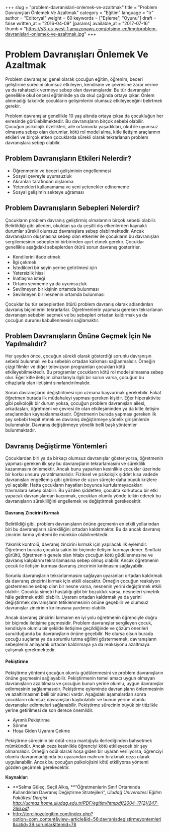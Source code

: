 +++
slug = "problem-davranislari-onlemek-ve-azaltmak"
title = "Problem Davranışları Önlemek Ve Azaltmak"
category = "Eğitim"
language = "tr"
author = "Editoryal"
weight = 60
keywords = ["Eşleme", "Oyunu"]
draft = false
written_at = "2016-04-09"
[params]
available_at = "2017-07-16"
thumb = "https://s3-us-west-1.amazonaws.com/otsimo-en/img/problem-davranislari-onlemek-ve-azaltmak.jpg"
+++

# Problem Davranışları Önlemek Ve Azaltmak

Problem davranışlar, genel olarak çocuğun eğitim, öğrenim, beceri geliştirme sürecini olumsuz etkileyen, kendisine ve çevresine zarar verme ya da rahatsızlık vermeye sebep olan davranışlardır. Bu tür davranışlar genellikle okul öncesi eğitiminde ya da okul çağında ortaya çıkar. Önlem alınmadığı takdirde çocukların gelişimlerini olumsuz etkileyeceğini belirtmek gerekir.

Problem davranışlar genellikle 10 yaş altında ortaya çıksa da çocukluğun her evresinde görülebilmektedir. Bu davranışların birçok sebebi olabilir. Çocuğun psikolojik özellikleri, aile ortamında yaşadıkları, okul ile uyumsuz olmasına sebep olan durumlar, kötü rol model alma, kitle iletişim araçlarının etkileri ve birçok etken çocuklarda sürekli olarak tekrarlanan problem davranışlara sebep olabilir.

## Problem Davranışların Etkileri Nelerdir?

  * Öğrenmenin ve beceri gelişiminin engellenmesi
  * Sosyal çevreyle uyumsuzluk
  * Akranları tarafından dışlanma
  * Yetenekleri kullanamama ve yeni yetenekler edinememe
  * Sosyal gelişimin sekteye uğraması

## Problem Davranışların Sebepleri Nelerdir?

Çocukların problem davranış geliştirmiş olmalarının birçok sebebi olabilir. Belirtildiği gibi aileden, okuldan ya da çeşitli dış etkenlerden kaynaklı durumlar sürekli olumsuz davranışlara sebep olabilmektedir. Ancak davranışların oluşmasına sebep olan etkenler ile çocukların bu davranışları sergilemesinin sebeplerini birbirinden ayırt etmek gerekir. Çocuklar genellikle aşağıdaki sebeplerden ötürü sorun davranış gösterirler.

  * Kendilerini ifade etmek
  * İlgi çekmek
  * İstedikleri bir şeyin yerine getirilmesi için
  * Yetersizlik hissi
  * İnatlaşma isteği
  * Ortamı sevmeme ya da uyumsuzluk
  * Sevilmeyen bir kişinin ortamda bulunması
  * Sevilmeyen bir nesnenin ortamda bulunması

Çocuklar bu tür sebeplerden ötürü problem davranış olarak adlandırılan davranış biçimlerini tekrarlarlar. Öğretmenlerin yapması gereken tekrarlanan davranışın sebebini seçmek ve bu sebepleri ortadan kaldırmak ya da çocuğun durumu kabullenmesini sağlamaktır.

## Problem Davranışların Önüne Geçmek İçin Ne Yapılmalıdır?

Her şeyden önce, çocuğun sürekli olarak gösterdiği sorunlu davranışın sebebi bulunmalı ve bu sebebin ortadan kalkması sağlanmalıdır. Örneğin çizgi filmler ve diğer televizyon programları çocukları kötü etkileyebilmektedir. Bu programlar çocukların kötü rol model almasına sebep olur. Eğer kitle iletişim cihazlarıyla ilgili bir sorun varsa, çocuğun bu cihazlarla olan iletişimi sınırlandırılmalıdır.

Sorun davranışların değiştirilmesi için uzmana başvurmak gerekebilir. Fakat öğretmen burada ilk müdahaleyi yapması gereken kişidir. Eğer hiperaktivite gibi psikolojik bir durum yoksa, çocuğun problem davranışları ailesi, arkadaşları, öğretmeni ve çevresi ile olan etkileşiminden ya da kitle iletişim araçlarından kaynaklanmaktadır. Öğretmenin burada yapması gereken ilk şey sebebi tespit etmek ve davranış değiştirmeye yönelik girişimlerde bulunmaktır. Davranış değiştirmeye yönelik belli başlı yöntemler bulunmaktadır.


## Davranış Değiştirme Yöntemleri

Çocuklardan biri ya da birkaçı olumsuz davranışlar gösteriyorsa, öğretmenin yapması gereken ilk şey bu davranışların tekrarlamasını ve süreklilik kazanmasını önlemektir. Ancak bunu yaparken kesinlikle çocuklar üzerinde bir korku unsuru yaratılmamalıdır. Fiziksel ve psikolojik şiddet kısa vadede davranışları engellemiş gibi görünse de uzun süreçte daha büyük krizlere yol açabilir. Hatta çocukların hayatları boyunca kurtulamayacakları travmalara sebep olabilir. Bu yüzden şiddetten, çocukta korkutucu bir etki yapacak davranışlardan kaçınmak, çocukları olumlu yönde telkin ederek bu davranışların sürekliliğini engellemek ve değiştirmek gerekecektir.

#### Davranış Zincirini Kırmak

Belirtildiği gibi, problem davranışların önüne geçmenin en etkili yollarından biri bu davranışların sürekliliğini ortadan kaldırmaktır. Bu da ancak davranış zincirini kırma yöntemi ile mümkün olabilmektedir.

Yakınlık kontrolü, davranış zincirini kırmak için yapılacak ilk eylemdir. Öğretmen burada çocukla sakin bir biçimde iletişim kurmayı dener. Sınıftaki gürültü, öğretmenin genele olan hitabı çocuğun kötü güdülenmesine ve davranış kalıplarını tekrarlamasına sebep olmuş olabilir. Ancak öğretmenin çocuk ile iletişim kurması davranış zincirinin kırılmasını sağlayabilir.

Sorunlu davranışların tekrarlanmasını sağlayan uyaranları ortadan kaldırmak da davranış zincirini kırmak için etkili olacaktır. Örneğin çocuğun reaksiyon göstermesine sebep olan bir nesne varsa, nesnenin yerini değiştirmek etkili olabilir. Çocukta simetri hastalığı gibi bir bozukluk varsa, nesneleri simetrik hâle getirmek etkili olabilir. Uyaranı ortadan kaldırmak ya da yerini değiştirmek davranışların tetiklenmesinin önüne geçebilir ve olumsuz davranışlar zincirinin kırılmasına yardımcı olabilir.

Ancak davranış zincirini kırmanın en iyi yolu öğretmenin öğrenciyle doğru bir biçimde iletişime geçmesidir. Problem davranışlar sergileyen çocuk, kendisiyle olumlu bir şekilde iletişime geçildiğinde ve çözüm önerileri sunulduğunda bu davranışların önüne geçebilir. Ne olursa olsun burada çocuğu suçlama ya da sorumlu tutma eğilimi göstermemek, davranışların sebeplerini anlayarak ortadan kaldırmaya ya da reaksiyonu azaltmaya çalışmak gerekmektedir.


#### Pekiştirme

Pekiştirme yöntemi çocuğun olumlu güdülenmesini ve problem davranışların önüne geçmesini sağlayabilir. Pekiştirmenin temel amacı uygun olmayan davranışların azaltılması ve çocuğun bunun yerine olumlu, uygun davranışlar edinmesinin sağlanmasıdır. Pekiştirme eyleminde davranışların önlenmesinin ve azaltılmasının belli bir süreci vardır. Aşağıdaki aşamalardan sonra çocukların olumsuz davranışları kaybolabilir ve bunun yerine olumlu davranışlar edinmeleri sağlanabilir. Pekiştirme sürecinin büyük bir titizlikle yerine getirilmesi de son derece önemlidir.

  * Ayrımlı Pekiştirme
  * Sönme
  * Hoşa Giden Uyaranı Çekme

Pekiştirme sürecinin bir ödül-ceza mantığıyla ilerlediğinden bahsetmek mümkündür. Ancak ceza kesinlikle öğrenciyi kötü etkileyecek bir şey olmamalıdır. Örneğin ödül olarak hoşa giden bir uyaran veriliyorsa, öğrenciyi olumlu davranmadığında bu uyarandan mahrum bırakmak ceza olarak uygulanabilir. Ancak bu çocuğun psikolojisini kötü etkiliyorsa yöntemi gözden geçirmek gerekecektir.

**Kaynaklar:**

  * **Selma Güleç, Seçil Alkış, **“Öğretmenlerin Sınıf Ortamında Kullandıkları Davranış Değiştirme Stratejileri”, _Uludağ Üniversitesi Eğitim Fakültesi Dergisi http://ucmaz.home.uludag.edu.tr/PDF/egitim/htmpdf/2004-17(2)/247-266.pdf_
  * http://tercihozelegitim.com/index.php?option=com_content&view=article&id=56:davranisdegistirmeyontemleri&catid=39:sorunlar&Itemid=78
